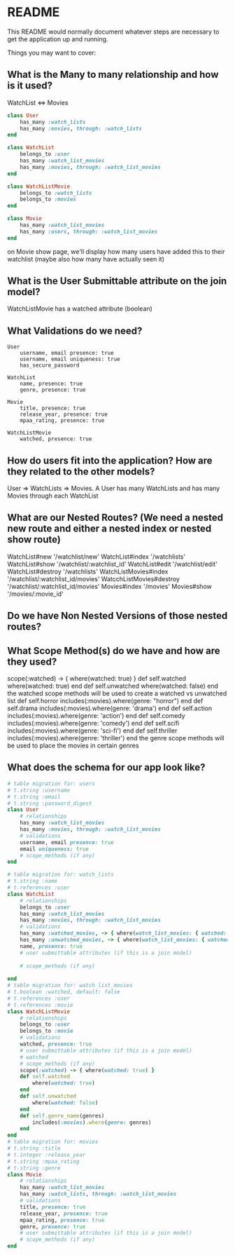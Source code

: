 # README

This README would normally document whatever steps are necessary to get the
application up and running.

Things you may want to cover:

## What is the Many to many relationship and how is it used?
WatchList <=> Movies
```rb
class User
	has_many :watch_lists
	has_many :movies, through: :watch_lists
end 

class WatchList
	belongs_to :user
    has_many :watch_list_movies
    has_many :movies, through: :watch_list_movies    
end

class WatchListMovie
    belongs_to :watch_lists
    belongs_to :movies
end

class Movie 
	has_many :watch_list_movies
	has_many :users, through: :watch_list_movies
end
```
on Movie show page, we'll display how many users have added this to their watchlist (maybe also how many have actually seen it)
## What is the User Submittable attribute on the join model?
WatchListMovie has a watched attribute (boolean)
## What Validations do we need?
```
User 
	username, email presence: true
	username, email uniqueness: true
	has_secure_password

WatchList
    name, presence: true
    genre, presence: true

Movie
	title, presence: true
	release_year, presence: true
	mpaa_rating, presence: true

WatchListMovie
	watched, presence: true

```
## How do users fit into the application? How are they related to the other models?
User => WatchLists => Movies. A User has many WatchLists and has many Movies through each WatchList
## What are our Nested Routes? (We need a nested new route and either a nested index or nested show route)
WatchList#new '/watchlist/new'
WatchList#index '/watchlists'
WatchList#show '/watchlist/:watchlist_id'
WatchList#edit '/watchlist/edit'
WatchList#destroy '/watchlists'
WatchListMovies#index '/watchlist/:watchlist_id/movies'
WatcchListMovies#destroy '/watchlist/:watchlist_id/movies'
Movies#index '/movies'
Movies#show '/movies/:movie_id'

## Do we have Non Nested Versions of those nested routes?
## What Scope Method(s) do we have and how are they used?
scope(:watched) -> { where(watched: true) }
	def self.watched 
		where(watched: true)
	end
	def self.unwatched 
		where(watched: false) 
    end
the watched scope methods will be used to create a watched vs unwatched list
    def self.horror
        includes(:movies).where(genre: "horror")
    end
    def self.drama
        includes(:movies).where(genre: 'drama')
    end
    def self.action
        includes(:movies).where(genre: 'action')
    end
    def self.comedy
        includes(:movies).where(genre: 'comedy')
    end
    def self.scifi
        includes(:movies).where(genre: 'sci-fi')
    end
    def self.thriller
        includes(:movies).where(genre: 'thriller')
    end
    the genre scope methods will be used to place the movies in certain genres

## What does the schema for our app look like?
```rb
# table migration for: users 
# t.string :username
# t.string :email
# t.string :password_digest
class User
	# relationships
	has_many :watch_list_movies
	has_many :movies, through: :watch_list_movies
	# validations 
	username, email presence: true
	email uniqueness: true
	# scope_methods (if any)
end 

# table migration for: watch_lists
# t.string :name
# t.references :user
class WatchList
	# relationships
	belongs_to :user
    has_many :watch_list_movies
    has_many :movies, through: :watch_list_movies
    # validations
    has_many :watched_movies, -> { where(watch_list_movies: { watched: true }) }, through: :watch_list_movies, source: :movie
	has_many :unwatched_movies, -> { where(watch_list_movies: { watched: false}), through: :watch_list_movies, source: :movie 
	name, presence: true
	# user submittable attributes (if this is a join model)
	
	# scope_methods (if any)
	
end 
# table migration for: watch_list_movies 
# t.boolean :watched, default: false
# t.references :user
# t.references :movie
class WatchListMovie
	# relationships
	belongs_to :user
	belongs_to :movie
	# validations 
	watched, presence: true
	# user submittable attributes (if this is a join model)
	# watched
	# scope_methods (if any)
	scope(:watched) -> { where(watched: true) }
	def self.watched 
		where(watched: true)
	end
	def self.unwatched 
		where(watched: false) 
    end
    def self.genre_name(genres)
        includes(:movies).where(genre: genres)
    end
end 
# table migration for: movies 
# t.string :title
# t.integer :release_year
# t.string :mpaa_rating
# t.string :genre
class Movie 
	# relationships
	has_many :watch_list_movies
	has_many :watch_lists, through: :watch_list_movies
	# validations 
	title, presence: true
	release_year, presence: true
    mpaa_rating, presence: true
    genre, presence: true
	# user submittable attributes (if this is a join model)
	# scope_methods (if any)
end
